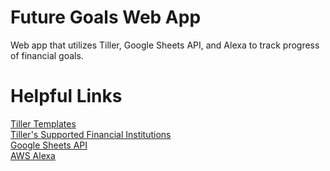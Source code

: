 # Future Goals Web App
Web app that utilizes Tiller, Google Sheets API, and Alexa to track progress of financial goals.

# Helpful Links
[Tiller Templates](https://www.tillerhq.com/solutions-gallery/)  
[Tiller's Supported Financial Institutions](https://docs.google.com/spreadsheets/d/1c2wcnL2sI-g34mCvUUfmTVMah9gxhhi-OXmw5orZsNA/edit#gid=785620184)  
[Google Sheets API](https://developers.google.com/sheets/api/quickstart/nodejs)  
[AWS Alexa](https://developer.amazon.com/alexa)
